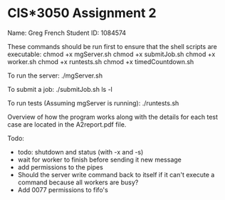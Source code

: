 # CIS*3050 Assignment 2

Name: Greg French
Student ID: 1084574

These commands should be run first to ensure that the shell scripts are executable:
chmod +x mgServer.sh
chmod +x submitJob.sh
chmod +x worker.sh
chmod +x runtests.sh
chmod +x timedCountdown.sh

To run the server:
./mgServer.sh

To submit a job:
./submitJob.sh ls -l

To run tests (Assuming mgServer is running):
./runtests.sh

Overview of how the program works along with the details for each test case are located in the A2report.pdf file.

Todo:
- todo: shutdown and status (with -x and -s)
- wait for worker to finish before sending it new message
- add permissions to the pipes
- Should the server write command back to itself if it can't execute a command because all workers are busy?
- Add 0077 permissions to fifo's
